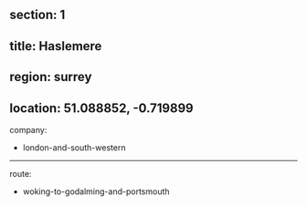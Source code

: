 section: 1
----
title: Haslemere
----
region: surrey
----
location: 51.088852, -0.719899
----
company:
- london-and-south-western
----
route:
- woking-to-godalming-and-portsmouth
